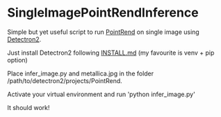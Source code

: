 # SingleImagePointRendInference

Simple but yet useful script to run [PointRend](https://github.com/facebookresearch/detectron2/tree/master/projects/PointRend) on single image using [Detectron2](https://github.com/facebookresearch/detectron2).

Just install Detectron2 following [INSTALL.md](https://github.com/facebookresearch/detectron2/blob/master/INSTALL.md) (my favourite is venv + pip option)

Place infer_image.py and metallica.jpg in the folder /path/to/detectron2/projects/PointRend.

Activate your virtual environment and run 'python infer_image.py'

It should work!
